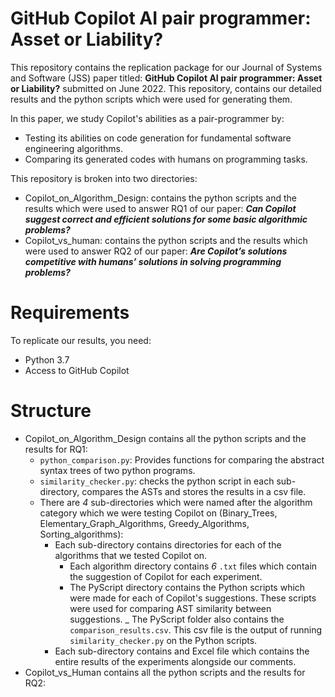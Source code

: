 # GitHub Copilot AI pair programmer: Asset or Liability?
This repository contains the replication package for our Journal of Systems and Software (JSS) paper titled: __GitHub Copilot AI pair programmer: Asset or Liability?__ submitted on June 2022. This repository, contains our detailed results and the python scripts which were used for generating them.

In this paper, we study Copilot's abilities as a pair-programmer by: 
 - Testing its abilities on code generation for fundamental software engineering algorithms. 
 - Comparing its generated codes with humans on programming tasks.
 
This repository is broken into two directories:
 - Copilot_on_Algorithm_Design: contains the python scripts and the results which were used to answer RQ1 of our paper: ___Can Copilot suggest correct and efficient solutions for some basic algorithmic problems?___
 - Copilot_vs_human: contains the python scripts and the results which were used to answer RQ2 of our paper: ___Are Copilot’s solutions competitive with humans’ solutions in solving programming problems?___

# Requirements
To replicate our results, you need:
 - Python 3.7
 - Access to GitHub Copilot

# Structure
  - Copilot_on_Algorithm_Design contains all the python scripts and the results for RQ1:
    - `python_comparison.py`: Provides functions for comparing the abstract syntax trees of two python programs.
    - `similarity_checker.py`: checks the python script in each sub-directory, compares the ASTs and stores the results in a csv file.
    - There are _4_ sub-directories which were named after the algorithm category which we were testing Copilot on (Binary_Trees, Elementary_Graph_Algorithms, Greedy_Algorithms, Sorting_algorithms):
        - Each sub-directory contains directories for each of the algorithms that we tested Copilot on.
            - Each algorithm directory contains _6_ `.txt` files which contain the suggestion of Copilot for each experiment.
            - The PyScript directory contains the Python scripts which were made for each of Copilot's suggestions. These scripts were used for comparing AST similarity between suggestions.
            _ The PyScript folder also contains the `comparison_results.csv`. This csv file is the output of running `similarity_checker.py` on the Python scripts.
        - Each sub-directory contains and Excel file which contains the entire results of the experiments alongside our comments.
  - Copilot_vs_Human contains all the python scripts and the results for RQ2:
  
